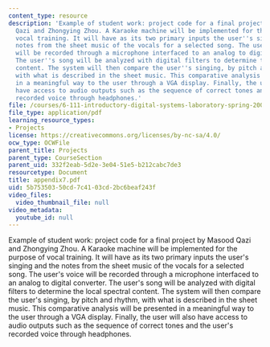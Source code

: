 ```yaml
---
content_type: resource
description: 'Example of student work: project code for a final project by Masood
  Qazi and Zhongying Zhou. A Karaoke machine will be implemented for the purpose of
  vocal training. It will have as its two primary inputs the user''s singing and the
  notes from the sheet music of the vocals for a selected song. The user''s voice
  will be recorded through a microphone interfaced to an analog to digital converter.
  The user''s song will be analyzed with digital filters to determine the local spectral
  content. The system will then compare the user''s singing, by pitch and rhythm,
  with what is described in the sheet music. This comparative analysis will be presented
  in a meaningful way to the user through a VGA display. Finally, the user will also
  have access to audio outputs such as the sequence of correct tones and the user''s
  recorded voice through headphones.'
file: /courses/6-111-introductory-digital-systems-laboratory-spring-2006/5b75350350cd7c4103cd2bc6beaf243f_appendix7.pdf
file_type: application/pdf
learning_resource_types:
- Projects
license: https://creativecommons.org/licenses/by-nc-sa/4.0/
ocw_type: OCWFile
parent_title: Projects
parent_type: CourseSection
parent_uid: 332f2eab-5d2e-3e04-51e5-b212cabc7de3
resourcetype: Document
title: appendix7.pdf
uid: 5b753503-50cd-7c41-03cd-2bc6beaf243f
video_files:
  video_thumbnail_file: null
video_metadata:
  youtube_id: null
---
```

Example of student work: project code for a final project by Masood Qazi and Zhongying Zhou. A Karaoke machine will be implemented for the purpose of vocal training. It will have as its two primary inputs the user's singing and the notes from the sheet music of the vocals for a selected song. The user's voice will be recorded through a microphone interfaced to an analog to digital converter. The user's song will be analyzed with digital filters to determine the local spectral content. The system will then compare the user's singing, by pitch and rhythm, with what is described in the sheet music. This comparative analysis will be presented in a meaningful way to the user through a VGA display. Finally, the user will also have access to audio outputs such as the sequence of correct tones and the user's recorded voice through headphones.